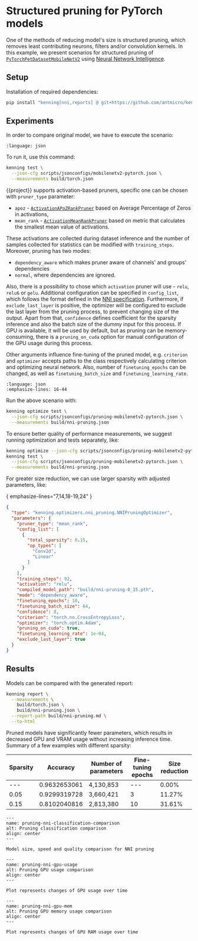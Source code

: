 # Structured pruning for PyTorch models

One of the methods of reducing model's size is structured pruning, which removes least contributing neurons, filters and/or convolution kernels.
In this example, we present scenarios for structured pruning of [`PyTorchPetDatasetMobileNetV2`](https://github.com/antmicro/kenning/blob/main/kenning/modelwrappers/classification/pytorch_pet_dataset.py) using [Neural Network Intelligence](https://github.com/microsoft/nni).

## Setup

Installation of required dependencies:

```bash
pip install "kenning[nni,reports] @ git+https://github.com/antmicro/kenning.git"
```

## Experiments

In order to compare original model, we have to execute the scenario:

```{literalinclude} ../scripts/jsonconfigs/mobilenetv2-pytorch.json
:language: json
```

To run it, use this command:

```bash
kenning test \
  --json-cfg scripts/jsonconfigs/mobilenetv2-pytorch.json \
  --measurements build/torch.json
```

{{project}} supports activation-based pruners, specific one can be chosen with `pruner_type` parameter:
* `apoz` - [`ActivationAPoZRankPruner`](https://nni.readthedocs.io/en/v2.5/Compression/v2_pruning_algo.html#activation-apoz-rank-pruner) based on Average Percentage of Zeros in activations,
* `mean_rank` - [`ActivationMeanRankPruner`](https://nni.readthedocs.io/en/v2.5/Compression/v2_pruning_algo.html#activation-mean-rank-pruner) based on metric that calculates the smallest mean value of activations.

These activations are collected during dataset inference and the number of samples collected for statistics can be modified with `training_steps`.
Moreover, pruning has two modes:

* `dependency_aware` which makes pruner aware of channels' and groups' dependencies
* `normal`, where dependencies are ignored.

Also, there is a possibility to chose which `activation` pruner will use - `relu`, `relu6` or `gelu`.
Additional configuration can be specified in `config_list`, which follows the format defined in the [NNI specification](https://nni.readthedocs.io/en/stable/compression/config_list.html#pruning-specific-configuration-keys).
Furthermore, if `exclude_last_layer` is positive, the optimizer will be configured to exclude the last layer from the pruning process, to prevent changing size of the output.
Apart from that, `confidence` defines coefficient for the sparsity inference and also the batch size of the dummy input for this process.
If GPU is available, it will be used by default, but as pruning can be memory-consuming, there is a `pruning_on_cuda` option for manual configuration of the GPU usage during this process.

Other arguments influence fine-tuning of the pruned model, e.g. `criterion` and `optimizer` accepts paths to the class respectively calculating criterion and optimizing neural network.
Also, number of `finetuning_epochs` can be changed, as well as `finetuning_batch_size` and `finetuning_learning_rate`.

```{literalinclude} ../scripts/jsonconfigs/pruning-mobilenetv2-pytorch.json
:language: json
:emphasize-lines: 16-44
```

Run the above scenario with:

```bash
kenning optimize test \
  --json-cfg scripts/jsonconfigs/pruning-mobilenetv2-pytorch.json \
  --measurements build/nni-pruning.json
```

To ensure better quality of performance measurements, we suggest running optimization and tests separately, like:

```bash test-skip
kenning optimize --json-cfg scripts/jsonconfigs/pruning-mobilenetv2-pytorch.json
kenning test \
  --json-cfg scripts/jsonconfigs/pruning-mobilenetv2-pytorch.json \
  --measurements build/nni-pruning.json
```

For greater size reduction, we can use larger sparsity with adjusted parameters, like:

{ emphasize-lines="7,14,18-19,24" }
```json
{
  "type": "kenning.optimizers.nni_pruning.NNIPruningOptimizer",
  "parameters": {
    "pruner_type": "mean_rank",
    "config_list": [
      {
        "total_sparsity": 0.15,
        "op_types": [
          "Conv2d",
          "Linear"
        ]
      }
    ],
    "training_steps": 92,
    "activation": "relu",
    "compiled_model_path": "build/nni-pruning-0_15.pth",
    "mode": "dependency_aware",
    "finetuning_epochs": 10,
    "finetuning_batch_size": 64,
    "confidence": 8,
    "criterion": "torch.nn.CrossEntropyLoss",
    "optimizer": "torch.optim.Adam",
    "pruning_on_cuda": true,
    "finetuning_learning_rate": 1e-04,
    "exclude_last_layer": true
  }
}
```

## Results

Models can be compared with the generated report:

```bash
kenning report \
  --measurements \
    build/torch.json \
    build/nni-pruning.json \
  --report-path build/nni-pruning.md \
  --to-html
```

Pruned models have significantly fewer parameters, which results in decreased GPU and VRAM usage without increasing inference time.
Summary of a few examples with different sparsity:

| Sparsity      | Accuracy     | Number of parameters | Fine-tuning epochs | Size reduction |
|---------------|--------------|----------------------|--------------------|----------------|
| ---           | 0.9632653061 |            4,130,853 |                --- |          0.00% |
| 0.05          | 0.9299319728 |            3,660,421 |                  3 |         11.27% |
| 0.15          | 0.8102040816 |            2,813,380 |                 10 |         31.61% |

```{figure} ../img/pruning-nni-classification-comparison.*
---
name: pruning-nni-classification-comparison
alt: Pruning classification comparison
align: center
---

Model size, speed and quality comparison for NNI pruning
```

```{figure} ../img/pruning-nni-gpu-usage-comparison.*
---
name: pruning-nni-gpu-usage
alt: Pruning GPU usage comparison
align: center
---

Plot represents changes of GPU usage over time
```

```{figure} ../img/pruning-nni-gpu-mem-comparison.*
---
name: pruning-nni-gpu-mem
alt: Pruning GPU memory usage comparison
align: center
---

Plot represents changes of GPU RAM usage over time
```

